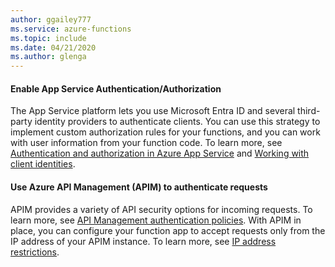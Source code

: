 ```yaml
---
author: ggailey777
ms.service: azure-functions
ms.topic: include
ms.date: 04/21/2020
ms.author: glenga
---
```


#### Enable App Service Authentication/Authorization

The App Service platform lets you use Microsoft Entra ID and several third-party identity providers to authenticate clients. You can use this strategy to implement custom authorization rules for your functions, and you can work with user information from your function code. To learn more, see [Authentication and authorization in Azure App Service](../articles/app-service/overview-authentication-authorization.md) and [Working with client identities](../articles/azure-functions/functions-bindings-http-webhook-trigger.md#working-with-client-identities).

#### Use Azure API Management (APIM) to authenticate requests

APIM provides a variety of API security options for incoming requests. To learn more, see [API Management authentication policies](../articles/api-management/api-management-authentication-policies.md). With APIM in place, you can configure your function app to accept requests only from the IP address of your APIM instance. To learn more, see [IP address restrictions](../articles/azure-functions/ip-addresses.md#ip-address-restrictions).
